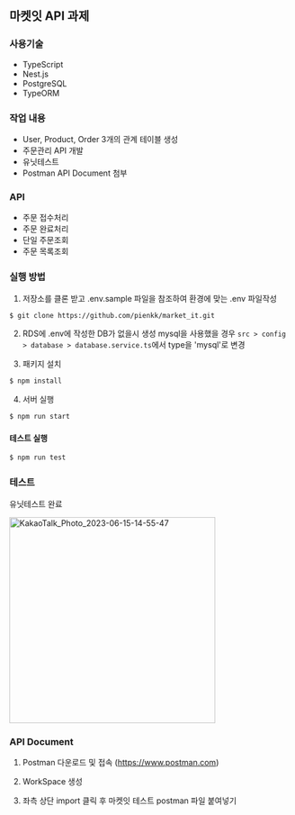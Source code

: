 ## 마켓잇 API 과제

### 사용기술

- TypeScript
- Nest.js
- PostgreSQL
- TypeORM

### 작업 내용

- User, Product, Order 3개의 관계 테이블 생성
- 주문관리 API 개발
- 유닛테스트
- Postman API Document 첨부

### API

- 주문 접수처리
- 주문 완료처리
- 단일 주문조회
- 주문 목록조회

### 실행 방법

1. 저장소를 클론 받고 .env.sample 파일을 참조하여 환경에 맞는 .env 파일작성

```bash
$ git clone https://github.com/pienkk/market_it.git
```

2. RDS에 .env에 작성한 DB가 없을시 생성 mysql을 사용했을 경우 `src > config > database > database.service.ts`에서 type을 'mysql'로 변경

3. 패키지 설치

```bash
$ npm install
```

4. 서버 실행

```bash
$ npm run start
```

#### 테스트 실행

```bash
$ npm run test
```


### 테스트

유닛테스트 완료


<img width="366" alt="KakaoTalk_Photo_2023-06-15-14-55-47" src="https://github.com/pienkk/market_it/assets/104005339/93937757-94a5-41a9-a54c-132777e1a000">


### API Document

1. Postman 다운로드 및 접속 (https://www.postman.com)

2. WorkSpace 생성

3. 좌측 상단 import 클릭 후 마켓잇 테스트 postman 파일 붙여넣기
